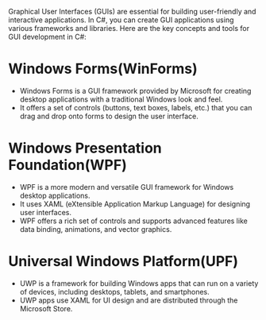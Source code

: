 Graphical User Interfaces (GUIs) are essential for building user-friendly and interactive applications. In C#, you can create GUI applications using various frameworks and libraries. Here are the key concepts and tools for GUI development in C#:
# Windows Forms(WinForms)
- Windows Forms is a GUI framework provided by Microsoft for creating desktop applications with a traditional Windows look and feel.
- It offers a set of controls (buttons, text boxes, labels, etc.) that you can drag and drop onto forms to design the user interface.
# Windows Presentation Foundation(WPF)
- WPF is a more modern and versatile GUI framework for Windows desktop applications.
- It uses XAML (eXtensible Application Markup Language) for designing user interfaces.
- WPF offers a rich set of controls and supports advanced features like data binding, animations, and vector graphics.
# Universal Windows Platform(UPF)
- UWP is a framework for building Windows apps that can run on a variety of devices, including desktops, tablets, and smartphones.
- UWP apps use XAML for UI design and are distributed through the Microsoft Store.


 